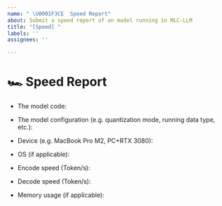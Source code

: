 ```yaml
---
name: " \U0001F3CE️  Speed Report"
about: Submit a speed report of an model running in MLC-LLM
title: "[Speed] "
labels: ''
assignees: ''

---
```


# 🏎️  Speed Report

<!-- Please search if there are existing issues discuss the speed of the model you are using, if there are, we encourage you reply in the existed issue instead of creating a new one. -->

- The model code: <!-- e.g. vicuna-7b-1.1 -->


- The model configuration (e.g. quantization mode, running data type, etc.):
- Device (e.g. MacBook Pro M2, PC+RTX 3080): 
- OS (if applicable):
- Encode speed (Token/s):
- Decode speed (Token/s):
- Memory usage (if applicable):

<!-- Note that the measured speed might reflect peak performance if the prompt/chat history is short. -->
